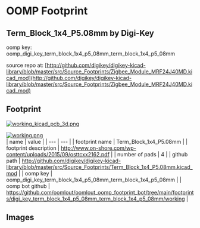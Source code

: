 # OOMP Footprint  
## Term_Block_1x4_P5.08mm  by Digi-Key  
  
oomp key: oomp_digi_key_term_block_1x4_p5_08mm_term_block_1x4_p5_08mm  
  
source repo at: [http://github.com/digikey/digikey-kicad-library/blob/master/src/Source_Footprints/Zigbee_Module_MRF24J40MD.kicad_mod](http://github.com/digikey/digikey-kicad-library/blob/master/src/Source_Footprints/Zigbee_Module_MRF24J40MD.kicad_mod)  
## Footprint  
  
[![working_kicad_pcb_3d.png](working_kicad_pcb_3d_600.png)](working_kicad_pcb_3d.png)  
  
[![working.png](working_600.png)](working.png)  
| name | value | 
| --- | --- | 
| footprint name | Term_Block_1x4_P5.08mm | 
| footprint description | http://www.on-shore.com/wp-content/uploads/2015/09/osttcxx2162.pdf | 
| number of pads | 4 | 
| github path | http://github.com/digikey/digikey-kicad-library/blob/master/src/Source_Footprints/Term_Block_1x4_P5.08mm.kicad_mod | 
| oomp key | oomp_digi_key_term_block_1x4_p5_08mm_term_block_1x4_p5_08mm | 
| oomp bot github | https://github.com/oomlout/oomlout_oomp_footprint_bot/tree/main/footprints/digi_key_term_block_1x4_p5_08mm_term_block_1x4_p5_08mm/working | 
## Images  
